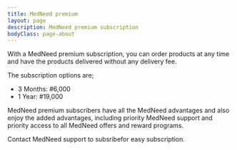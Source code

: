 ```yaml
---
title: MedNeed premium
layout: page
description: MedNeed premium subscription
bodyClass: page-about
---
```


With a MedNeed premium subscription, you can order products at any time and have the products delivered without any delivery fee.

The subscription options are;
- 3 Months: #6,000
- 1 Year: #19,000

MedNeed premium subscribers have all the MedNeed advantages and also enjoy the added advantages, including priority MedNeed support and priority access to all MedNeed offers and reward programs.

Contact MedNeed support to subsribefor easy subscription.


